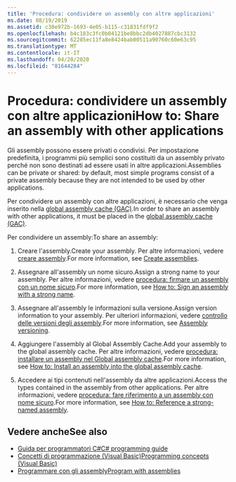 ```yaml
---
title: 'Procedura: condividere un assembly con altre applicazioni'
ms.date: 08/19/2019
ms.assetid: c30e972b-1693-4e05-b115-c31831fdf9f2
ms.openlocfilehash: b4c183c3fc0b04121be8bbc2db4027887cbc3132
ms.sourcegitcommit: 62285ec11fa8e8424bab00511a90760c60e63c95
ms.translationtype: MT
ms.contentlocale: it-IT
ms.lasthandoff: 04/20/2020
ms.locfileid: "81644284"
---
```

# <a name="how-to-share-an-assembly-with-other-applications"></a><span data-ttu-id="9d7f1-102">Procedura: condividere un assembly con altre applicazioni</span><span class="sxs-lookup"><span data-stu-id="9d7f1-102">How to: Share an assembly with other applications</span></span>
<span data-ttu-id="9d7f1-103">Gli assembly possono essere privati o condivisi. Per impostazione predefinita, i programmi più semplici sono costituiti da un assembly privato perché non sono destinati ad essere usati in altre applicazioni.</span><span class="sxs-lookup"><span data-stu-id="9d7f1-103">Assemblies can be private or shared: by default, most simple programs consist of a private assembly because they are not intended to be used by other applications.</span></span>  

<span data-ttu-id="9d7f1-104">Per condividere un assembly con altre applicazioni, è necessario che venga inserito nella [global assembly cache (GAC)](gac.md).</span><span class="sxs-lookup"><span data-stu-id="9d7f1-104">In order to share an assembly with other applications, it must be placed in the [global assembly cache (GAC)](gac.md).</span></span>  
  
<span data-ttu-id="9d7f1-105">Per condividere un assembly:</span><span class="sxs-lookup"><span data-stu-id="9d7f1-105">To share an assembly:</span></span>
  
1. <span data-ttu-id="9d7f1-106">Creare l'assembly.</span><span class="sxs-lookup"><span data-stu-id="9d7f1-106">Create your assembly.</span></span> <span data-ttu-id="9d7f1-107">Per altre informazioni, vedere [creare assembly](../../standard/assembly/create.md).</span><span class="sxs-lookup"><span data-stu-id="9d7f1-107">For more information, see [Create assemblies](../../standard/assembly/create.md).</span></span>  
  
2. <span data-ttu-id="9d7f1-108">Assegnare all'assembly un nome sicuro.</span><span class="sxs-lookup"><span data-stu-id="9d7f1-108">Assign a strong name to your assembly.</span></span> <span data-ttu-id="9d7f1-109">Per altre informazioni, vedere [procedura: firmare un assembly con un nome sicuro](../../standard/assembly/sign-strong-name.md).</span><span class="sxs-lookup"><span data-stu-id="9d7f1-109">For more information, see [How to: Sign an assembly with a strong name](../../standard/assembly/sign-strong-name.md).</span></span>  
  
3. <span data-ttu-id="9d7f1-110">Assegnare all'assembly le informazioni sulla versione.</span><span class="sxs-lookup"><span data-stu-id="9d7f1-110">Assign version information to your assembly.</span></span> <span data-ttu-id="9d7f1-111">Per ulteriori informazioni, vedere [controllo delle versioni degli assembly](../../standard/assembly/versioning.md).</span><span class="sxs-lookup"><span data-stu-id="9d7f1-111">For more information, see [Assembly versioning](../../standard/assembly/versioning.md).</span></span>  
  
4. <span data-ttu-id="9d7f1-112">Aggiungere l'assembly al Global Assembly Cache.</span><span class="sxs-lookup"><span data-stu-id="9d7f1-112">Add your assembly to the global assembly cache.</span></span> <span data-ttu-id="9d7f1-113">Per altre informazioni, vedere [procedura: installare un assembly nel Global assembly cache](install-assembly-into-gac.md).</span><span class="sxs-lookup"><span data-stu-id="9d7f1-113">For more information, see [How to: Install an assembly into the global assembly cache](install-assembly-into-gac.md).</span></span>  
  
5. <span data-ttu-id="9d7f1-114">Accedere ai tipi contenuti nell'assembly da altre applicazioni.</span><span class="sxs-lookup"><span data-stu-id="9d7f1-114">Access the types contained in the assembly from other applications.</span></span> <span data-ttu-id="9d7f1-115">Per altre informazioni, vedere [procedura: fare riferimento a un assembly con nome sicuro](../../standard/assembly/reference-strong-named.md).</span><span class="sxs-lookup"><span data-stu-id="9d7f1-115">For more information, see [How to: Reference a strong-named assembly](../../standard/assembly/reference-strong-named.md).</span></span>  
  
## <a name="see-also"></a><span data-ttu-id="9d7f1-116">Vedere anche</span><span class="sxs-lookup"><span data-stu-id="9d7f1-116">See also</span></span>

- [<span data-ttu-id="9d7f1-117">Guida per programmatori C#</span><span class="sxs-lookup"><span data-stu-id="9d7f1-117">C# programming guide</span></span>](../../../api/index.md)
- [<span data-ttu-id="9d7f1-118">Concetti di programmazione (Visual Basic)</span><span class="sxs-lookup"><span data-stu-id="9d7f1-118">Programming concepts (Visual Basic)</span></span>](../../../api/index.md)
- [<span data-ttu-id="9d7f1-119">Programmare con gli assembly</span><span class="sxs-lookup"><span data-stu-id="9d7f1-119">Program with assemblies</span></span>](../../standard/assembly/index.md)
